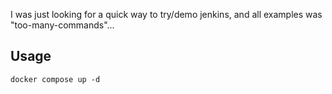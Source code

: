 I was just looking for a quick way to try/demo jenkins, and all examples was "too-many-commands"...

## Usage

```
docker compose up -d
```